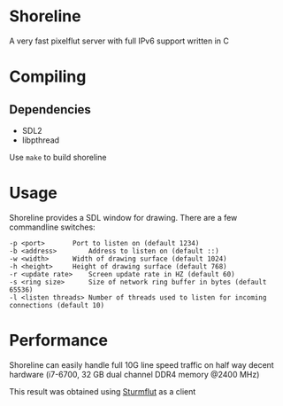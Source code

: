 Shoreline
=========

A very fast pixelflut server with full IPv6 support written in C

# Compiling

## Dependencies

* SDL2
* libpthread

Use ```make``` to build shoreline


# Usage

Shoreline provides a SDL window for drawing. There are a few commandline switches:

```
-p <port>		Port to listen on (default 1234)
-b <address>		Address to listen on (default ::)
-w <width>		Width of drawing surface (default 1024)
-h <height>		Height of drawing surface (default 768)
-r <update rate>	Screen update rate in HZ (default 60)
-s <ring size>		Size of network ring buffer in bytes (default 65536)
-l <listen threads>	Number of threads used to listen for incoming connections (default 10)
```

# Performance

Shoreline can easily handle full 10G line speed traffic on half way decent hardware (i7-6700, 32 GB dual channel DDR4 memory @2400 MHz)

This result was obtained using [Sturmflut](https://github.com/TobleMiner/sturmflut) as a client
